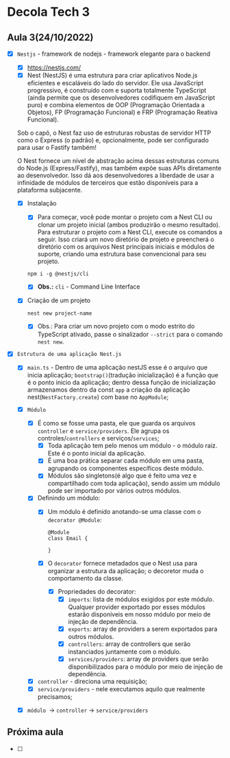 # Decola Tech 3

## Aula 3(24/10/2022)

- [x] `Nestjs` - framework de nodejs - framework elegante para o backend
  - [x] https://nestjs.com/
  - [x] Nest (NestJS) é uma estrutura para criar aplicativos Node.js eficientes e escaláveis ​​do lado do servidor. Ele usa JavaScript progressivo, é construído com e suporta totalmente TypeScript (ainda permite que os desenvolvedores codifiquem em JavaScript puro) e combina elementos de OOP (Programação Orientada a Objetos), FP (Programação Funcional) e FRP (Programação Reativa Funcional).

  Sob o capô, o Nest faz uso de estruturas robustas de servidor HTTP como o Express (o padrão) e, opcionalmente, pode ser configurado para usar o Fastify também!

  O Nest fornece um nível de abstração acima dessas estruturas comuns do Node.js (Express/Fastify), mas também expõe suas APIs diretamente ao desenvolvedor. Isso dá aos desenvolvedores a liberdade de usar a infinidade de módulos de terceiros que estão disponíveis para a plataforma subjacente.

  - [x] Instalação
    - [x] Para começar, você pode montar o projeto com a Nest CLI ou clonar um projeto inicial (ambos produzirão o mesmo resultado). Para estruturar o projeto com a Nest CLI, execute os comandos a seguir. Isso criará um novo diretório de projeto e preencherá o diretório com os arquivos Nest principais iniciais e módulos de suporte, criando uma estrutura base convencional para seu projeto.

    ```
    npm i -g @nestjs/cli
    ```

    - [x] **Obs.:** `cli` - Command Line Interface

  - [x] Criação de um projeto

    ```
    nest new project-name
    ```

    - [x] Obs.: Para criar um novo projeto com o modo estrito do TypeScript ativado, passe o sinalizador `--strict` para o comando `nest new`.

- [x] `Estrutura de uma aplicação Nest.js`

  - [x] `main.ts` - Dentro de uma aplicação nestJS esse é o arquivo que inicia aplicação; `bootstrap()`(tradução inicialização) é a função que é o ponto inicio da aplicação; dentro dessa função de inicialização armazenamos dentro da const `app` a criação da aplicação nest(`NestFactory.create`) com base no `AppModule`;

  - [x] `Módulo`
    - [x] É como se fosse uma pasta, ele que guarda os arquivos `controller` e `service/providers`. Ele agrupa os controles/`controllers` e serviços/`services`;
      - [x] Toda aplicação tem pelo menos um módulo - o módulo raiz. Este é o ponto inicial da aplicação.
      - [x] É uma boa prática separar cada módulo em uma pasta, agrupando os componentes específicos deste módulo.
      - [x] Módulos são singletons(é algo que é feito uma vez e compartilhado com toda aplicação), sendo assim um módulo pode ser importado por vários outros módulos.

    - [x] Definindo um módulo:
      - [x] Um módulo é definido anotando-se uma classe com o `decorator @Module`:

        ``` TS
        @Module
        class Email {

        }
        ```

      - [x] O `decorator` fornece metadados que o Nest usa para organizar a estrutura da aplicação; o decoretor muda o comportamento da classe.
        - [x] Propriedades do decorator:
          - [x] `imports`: lista de módulos exigidos por este módulo. Qualquer provider exportado por esses módulos estarão disponíveis em nosso módulo por meio de injeção de dependência.
          - [x] `exports`: array de providers a serem exportados para outros módulos.
          - [x] `controllers`: array de controllers que serão instanciados juntamente com o módulo.
          - [x] `services/providers`: array de providers que serão disponibilizados para o módulo por meio de injeção de dependência.

    - [x] `controller` - direciona uma requisição;
    - [x] `service/providers` - nele executamos aquilo que realmente precisamos;

  - [x] `módulo `-> `controller` -> `service/providers`

## Próxima aula

- [ ]

